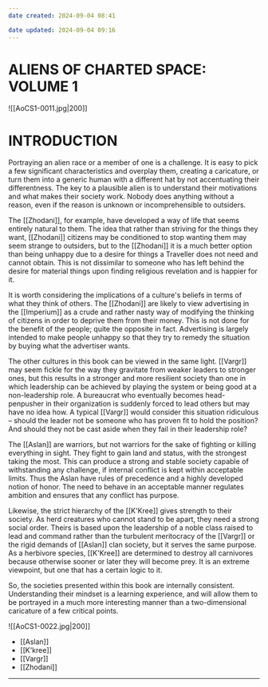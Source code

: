 ```yaml
---
date created: 2024-09-04 08:41

date updated: 2024-09-04 09:16
---
```


# ALIENS OF CHARTED SPACE: VOLUME 1

![[AoCS1-0011.jpg|200]]

# INTRODUCTION

Portraying an alien race or a member of one is a challenge. It is easy to pick a few significant characteristics and overplay them, creating a caricature, or turn them into a generic human with a different hat by not accentuating their differentness. The key to a plausible alien is to understand their motivations and what makes their society work. Nobody does anything without a reason, even if the reason is unknown or incomprehensible to outsiders.

The [[Zhodani]], for example, have developed a way of life that seems entirely natural to them. The idea that rather than striving for the things they want, [[Zhodani]] citizens may be conditioned to stop wanting them may seem strange to outsiders, but to the [[Zhodani]] it is a much better option than being unhappy due to a desire for things a Traveller does not need and cannot obtain. This is not dissimilar to someone who has left behind the desire for material things upon finding religious revelation and is happier for it.

It is worth considering the implications of a culture's beliefs in terms of what they think of others. The [[Zhodani]] are likely to view advertising in the [[Imperium]] as a crude and rather nasty way of modifying the thinking of citizens in order to deprive them from their money. This is not done for the benefit of the people; quite the opposite in fact. Advertising is largely intended to make people unhappy so that they try to remedy the situation by buying what the advertiser wants.

The other cultures in this book can be viewed in the same light. [[Vargr]] may seem fickle for the way they gravitate from weaker leaders to stronger ones, but this results in a stronger and more resilient society than one in which leadership can be achieved by playing the system or being good at a non-leadership role. A bureaucrat who eventually becomes head-penpusher in their organization is suddenly forced to lead others but may have no idea how. A typical [[Vargr]] would consider this situation ridiculous – should the leader not be someone who has proven fit to hold the position? And should they not be cast aside when they fail in their leadership role?

The [[Aslan]] are warriors, but not warriors for the sake of fighting or killing everything in sight. They fight to gain land and status, with the strongest taking the most. This can produce a strong and stable society capable of withstanding any challenge, if internal conflict is kept within acceptable limits. Thus the Aslan have rules of precedence and a highly developed notion of honor. The need to behave in an acceptable manner regulates ambition and ensures that any conflict has purpose.

Likewise, the strict hierarchy of the [[K'Kree]] gives strength to their society. As herd creatures who cannot stand to be apart, they need a strong social order. Theirs is based upon the leadership of a noble class raised to lead and command rather than the turbulent meritocracy of the [[Vargr]] or the rigid demands of [[Aslan]] clan society, but it serves the same purpose. As a herbivore species, [[K'Kree]] are determined to destroy all carnivores because otherwise sooner or later they will become prey. It is an extreme viewpoint, but one that has a certain logic to it.

So, the societies presented within this book are internally consistent. Understanding their mindset is a learning experience, and will allow them to be portrayed in a much more interesting manner than a two-dimensional caricature of a few critical points.

![[AoCS1-0022.jpg|200]]

- [[Aslan]]
- [[K'kree]]
- [[Vargr]]
- [[Zhodani]]

---

